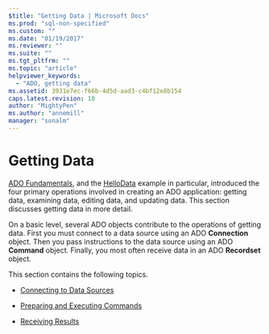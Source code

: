 ```yaml
---
$title: "Getting Data | Microsoft Docs"
ms.prod: "sql-non-specified"
ms.custom: ""
ms.date: "01/19/2017"
ms.reviewer: ""
ms.suite: ""
ms.tgt_pltfrm: ""
ms.topic: "article"
helpviewer_keywords: 
  - "ADO, getting data"
ms.assetid: 3931e7ec-f66b-4d5d-aad3-c4bf12e8b154
caps.latest.revision: 10
author: "MightyPen"
ms.author: "annemill"
manager: "sonalm"
---
```

# Getting Data
[ADO Fundamentals](../../../ado/guide/data/ado-fundamentals.md), and the [HelloData](../../../ado/guide/data/hellodata-a-simple-ado-application.md) example in particular, introduced the four primary operations involved in creating an ADO application: getting data, examining data, editing data, and updating data. This section discusses getting data in more detail.  
  
 On a basic level, several ADO objects contribute to the operations of getting data. First you must connect to a data source using an ADO **Connection** object. Then you pass instructions to the data source using an ADO **Command** object. Finally, you most often receive data in an ADO **Recordset** object.  
  
 This section contains the following topics.  
  
-   [Connecting to Data Sources](../../../ado/guide/data/connecting-to-data-sources.md)  
  
-   [Preparing and Executing Commands](../../../ado/guide/data/preparing-and-executing-commands.md)  
  
-   [Receiving Results](../../../ado/guide/data/receiving-results.md)